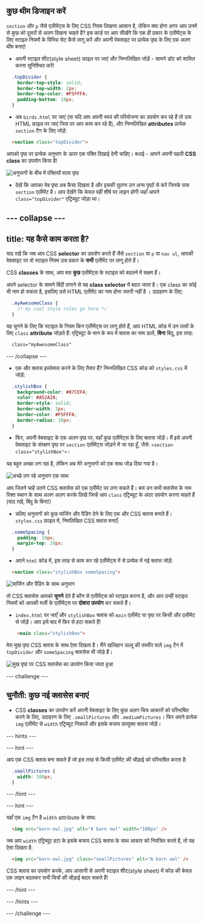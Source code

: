 ## कुछ थीम डिजाइन करें

`section` और `p` जैसे एलीमेंट्स के लिए CSS नियम लिखना आसान है, लेकिन क्या होगा अगर आप उनमें से कुछ को दूसरों से अलग दिखना चाहते हैं? इस कार्ड पर आप सीखेंगे कि एक ही प्रकार के एलीमेंट्स के लिए स्टाइल नियमों के विभिन्न सेट कैसे लागू करें और अपनी वेबसाइट पर प्रत्येक पृष्ठ के लिए एक अलग थीम बनाएं!

+ अपनी स्टाइल शीट(style sheet) फ़ाइल पर जाएं और निम्नलिखित जोड़ें - सामने डॉट को शामिल करना सुनिश्चित करें!

```css
  .topDivider {
    border-top-style: solid;
    border-top-width: 2px;
    border-top-color: #F5FFFA;
    padding-bottom: 10px;
  }
```

+ अब `birds.html` पर जाएं (या यदि आप अपनी स्वयं की परियोजना का उपयोग कर रहे हैं तो उस HTML फ़ाइल पर जाएं जिस पर आप काम कर रहे हैं), और निम्नलिखित **attributes** प्रत्येक `section` टैग के लिए जोड़ें:

```html
  <section class="topDivider">
```

आपको पृष्ठ पर प्रत्येक अनुभाग के ऊपर एक पंक्ति दिखाई देनी चाहिए। बधाई - आपने अपनी पहली **CSS class** का उपयोग किया है!

![अनुभागों के बीच में पंक्तियों वाला पृष्ठ](images/sectionsWithTopBorder.png)

+ देखें कि आपका वेब पृष्ठ अब कैसा दिखता है और इसकी तुलना उन अन्य पृष्ठों से करें जिनके पास `section` एलीमेंट है। आप देखेंगे कि केवल वहीं शीर्ष पर लाइन होगी जहाँ आपने `class="topDivider"` एट्रिब्यूट जोड़ा था।

--- collapse ---
---
title: यह कैसे काम करता है?
---

याद रखें कि जब आप CSS **selector** का उपयोग करते हैं जैसे `section` या `p` या `nav ul`, आपकी वेबसाइट पर वो स्टाइल नियम उस प्रकार के **सभी** एलीमेंट पर लागू होते हैं।

CSS **classes** के साथ, आप बस **कुछ** एलीमेंट्स के स्टाइल को बदलने में सक्षम हैं।

अपने selector के सामने बिंदी लगाने से यह **class selector** में बदल जाता है। एक class का कोई भी नाम हो सकता है, इसलिए उसे HTML एलीमेंट का नाम होना जरुरी नहीं है । उदाहरण के लिए:

```css
  .myAwesomeClass {
    /* my cool style rules go here */
  }
```

यह चुनने के लिए कि स्टाइल के नियम किन एलीमेंट्स पर लागू होते हैं, आप HTML कोड में उन तत्वों के लिए `class` **attribute** जोड़ते हैं: एट्रिब्यूट के मान के रूप में क्लास का नाम डालें, **बिना** बिंदु, इस तरह:

```html
  class="myAwesomeClass"
```

--- /collapse ---

 + एक और क्लास इस्तेमाल करने के लिए तैयार हैं? निम्नलिखित CSS कोड को `styles.css` में जोड़ें:

```css
  .stylishBox {
    background-color: #87CEFA;
    color: #A52A2A;
    border-style: solid;
    border-width: 2px;
    border-color: #F5FFFA;
    border-radius: 10px;
  }
```

+ फिर, अपनी वेबसाइट के एक अलग पृष्ठ पर, वहाँ कुछ एलीमेंट्स के लिए क्लास जोड़ें। मैं इसे अपनी वेबसाइट के संरक्षण पृष्ठ पर `section` एलीमेंट्स जोड़ने में जा रहा हूँ, जैसे: `<section class="stylishBox">`।

यह बहुत अच्छा लग रहा है, लेकिन अब मेरे अनुभागों को एक साथ जोड़ दिया गया है।

![अच्छे लग रहे अनुभाग एक साथ](images/squashedSections.png)

आप जितने चाहें उतने CSS क्लासेस को एक एलीमेंट पर लगा सकते हैं। बस उन सभी क्लासेस के नाम रिक्त स्थान के साथ अलग अलग करके लिखें जिन्हें आप `class` एट्रिब्यूट के अंदर उपयोग करना चाहते हैं (याद रखें, बिंदु के बिना!)

+ चलिए अनुभागों को कुछ मार्जिन और पैडिंग देने के लिए एक और CSS क्लास बनाते हैं। `styles.css` फ़ाइल में, निमलिखित CSS क्लास बनाएँ:

```css
  .someSpacing {
    padding: 10px;
    margin-top: 20px;
  }
```

+ अपने `html` कोड में, इस तरह से काम कर रहे एलीमेंट्स में से प्रत्येक में नई क्लास जोड़ें:

```html
  <section class="stylishBox someSpacing">
```

![मार्जिन और पैडिंग के साथ अनुभाग](images/sectionsWithSpacing.png)

तो CSS क्लासेस आपको **चुनने** देते हैं कौन से एलीमेंट्स को स्टाइल करना है, और आप उन्हीं स्टाइल नियमों को आपकी मर्ज़ी के एलीमेंट्स पर **दोबारा उपयोग** कर सकते हैं।

+ `index.html` पर जाएँ और `stylishBox` क्लास को `main` एलीमेंट या पृष्ठ पर किसी और एलीमेंट से जोड़ें। आप इसे बाद में फिर से हटा सकते हैं!

```html
    <main class="stylishBox">   
```

मेरा मुख पृष्ठ CSS क्लास के साथ ऐसा दिखता है। मैंने खलिहान उल्लू की तस्वीर वाले `img` टैग में `topDivider` और `someSpacing` क्लासेस भी जोड़े हैं।

![मुख पृष्ठ पर CSS क्लासेस का उपयोग किया जाता हुआ](images/homePageWithClasses.png)

--- challenge ---

## चुनौती: कुछ नई क्लासेस बनाएं

+ CSS **classes** का उपयोग करें अपनी वेबसाइट के लिए कुछ अलग चित्र आकारों को परिभाषित करने के लिए, उदाहरण के लिए `.smallPictures` और `.mediumPictures`। फिर अपने प्रत्येक `img` एलीमेंट से `width` एट्रिब्यूट निकालें और इसके बजाय उपयुक्त क्लास जोड़ें।

--- hints ---


--- hint ---

आप एक CSS क्लास बना सकते हैं जो इस तरह से किसी एलीमेंट की चौड़ाई को परिभाषित करता है:

```css
  .smallPictures {
    width: 100px;
  }
```

--- /hint ---

--- hint ---

यहाँ एक `img` टैग है `width` attribute के साथ:

```html
  <img src="barn-owl.jpg" alt="A barn owl" width="100px" />         
```

जब आप `width` एट्रिब्यूट हटा के इसके बजाय CSS क्लास के साथ आकार को नियंत्रित करते हैं, तो यह ऐसा दिखता है:

```html
  <img src="barn-owl.jpg" class="smallPictures" alt="A barn owl" />         
```

CSS क्लास का उपयोग करके, आप आसानी से अपनी स्टाइल शीट(style sheet) में कोड की केवल एक लाइन बदलकर सभी चित्रों की चौड़ाई बदल सकते हैं!

--- /hint ---

--- /hints ---

--- /challenge ---
